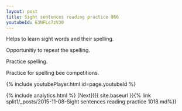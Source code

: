```yaml
---
layout: post
title: Sight sentences reading practice 866
youtubeId: E3NFLc7zV30
---
```

 
 
Helps to learn sight words and their spelling.

Opportunitiy to repeat the spelling. 

Practice spelling. 
 
Practice for spelling bee competitions. 
 
{% include youtubePlayer.html id=page.youtubeId %}
 
 
{% include analytics.html %} 
[Next]({{ site.baseurl }}{% link  split1/_posts/2015-11-08-Sight sentences reading practice 1018.md%})
 
